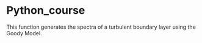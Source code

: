 # Python_course

This function generates the spectra of a turbulent boundary layer using the Goody Model.
